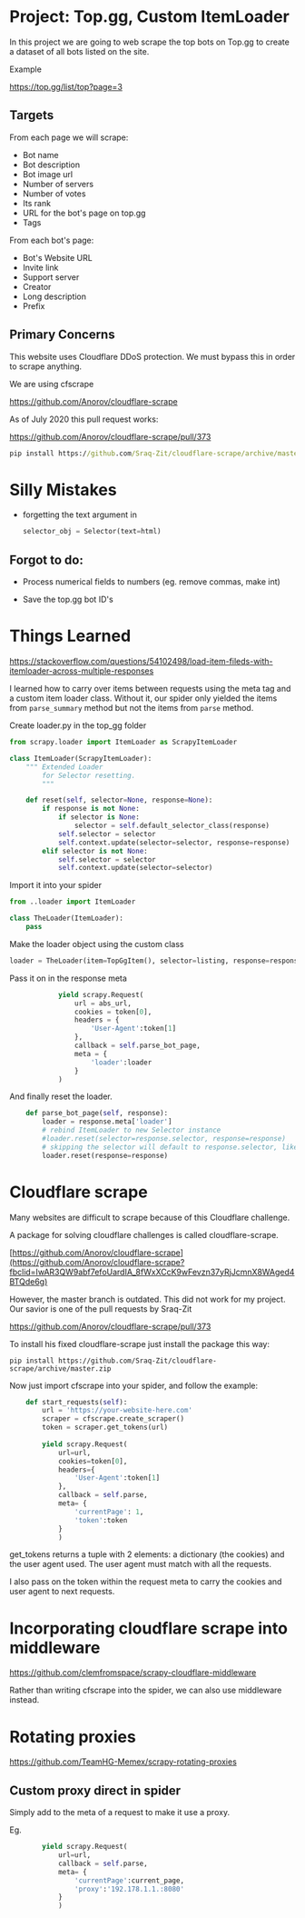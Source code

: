 # Project: Top.gg, Custom ItemLoader

In this project we are going to web scrape the top bots on Top.gg to create a dataset of all bots listed on the site.

Example

https://top.gg/list/top?page=3

## Targets

From each page we will scrape:

- Bot name
- Bot description
- Bot image url
- Number of servers
- Number of votes
- Its rank
- URL for the bot's page on top.gg
- Tags

From each bot's page:

- Bot's Website URL
- Invite link
- Support server
- Creator
- Long description
- Prefix

## Primary Concerns

This website uses Cloudflare DDoS protection. We must bypass this in order to scrape anything.

We are using cfscrape

https://github.com/Anorov/cloudflare-scrape

As of July 2020 this pull request works:

https://github.com/Anorov/cloudflare-scrape/pull/373

```cmd
pip install https://github.com/Sraq-Zit/cloudflare-scrape/archive/master.zip
```



# Silly Mistakes

- forgetting the text argument in

  ```python
  selector_obj = Selector(text=html)
  ```

## Forgot to do:

- Process numerical fields to numbers (eg. remove commas, make int)

- Save the top.gg bot ID's

# Things Learned

https://stackoverflow.com/questions/54102498/load-item-fileds-with-itemloader-across-multiple-responses

I learned how to carry over items between requests using the meta tag and a custom item loader class. Without it, our spider only yielded the items from `parse_summary` method but not the items from `parse` method.

Create loader.py in the top_gg folder

```python
from scrapy.loader import ItemLoader as ScrapyItemLoader

class ItemLoader(ScrapyItemLoader):
    """ Extended Loader
        for Selector resetting.
        """

    def reset(self, selector=None, response=None):
        if response is not None:
            if selector is None:
                selector = self.default_selector_class(response)
            self.selector = selector
            self.context.update(selector=selector, response=response)
        elif selector is not None:
            self.selector = selector
            self.context.update(selector=selector)
```

Import it into your spider

```python
from ..loader import ItemLoader

class TheLoader(ItemLoader):
    pass
```

Make the loader object using the custom class

```python
loader = TheLoader(item=TopGgItem(), selector=listing, response=response)
```

Pass it on in the response meta

```python
            yield scrapy.Request(
                url = abs_url,
                cookies = token[0],
                headers = {
                    'User-Agent':token[1]
                },
                callback = self.parse_bot_page,
                meta = {
                    'loader':loader
                }
            )
```

And finally reset the loader.

```python
    def parse_bot_page(self, response):
        loader = response.meta['loader']
        # rebind ItemLoader to new Selector instance
        #loader.reset(selector=response.selector, response=response)
        # skipping the selector will default to response.selector, like ItemLoader
        loader.reset(response=response)
```



# Cloudflare scrape

Many websites are difficult to scrape because of this Cloudflare challenge.

A package for solving cloudflare challenges is called cloudflare-scrape.

[https://github.com/Anorov/cloudflare-scrape](https://github.com/Anorov/cloudflare-scrape?fbclid=IwAR3QW9abf7efoUardIA_8fWxXCcK9wFevzn37yRjJcmnX8WAged4BTQde6g)

However, the master branch is outdated. This did not work for my project. Our savior is one of the pull requests by Sraq-Zit

https://github.com/Anorov/cloudflare-scrape/pull/373

To install his fixed cloudflare-scrape just install the package this way:

```
pip install https://github.com/Sraq-Zit/cloudflare-scrape/archive/master.zip
```

Now just import cfscrape into your spider, and follow the example:

```python
    def start_requests(self):
        url = 'https://your-website-here.com'
        scraper = cfscrape.create_scraper()
        token = scraper.get_tokens(url)
        
        yield scrapy.Request(
            url=url,
            cookies=token[0],
            headers={
                'User-Agent':token[1]
            },
            callback = self.parse,
            meta= {
                'currentPage': 1,
                'token':token
            }
            )
```

get_tokens returns a tuple with 2 elements: a dictionary (the cookies) and the user agent used. The user agent must match with all the requests.

I also pass on the token within the request meta to carry the cookies and user agent to next requests.



# Incorporating cloudflare scrape into middleware

https://github.com/clemfromspace/scrapy-cloudflare-middleware

Rather than writing cfscrape into the spider, we can also use middleware instead.

# Rotating proxies

https://github.com/TeamHG-Memex/scrapy-rotating-proxies



## Custom proxy direct in spider

Simply add to the meta of a request to make it use a proxy.

Eg.

```python
        yield scrapy.Request(
            url=url,
            callback = self.parse,
            meta= {
                'currentPage':current_page,
                'proxy':'192.178.1.1.:8080'
            }
            )
```

